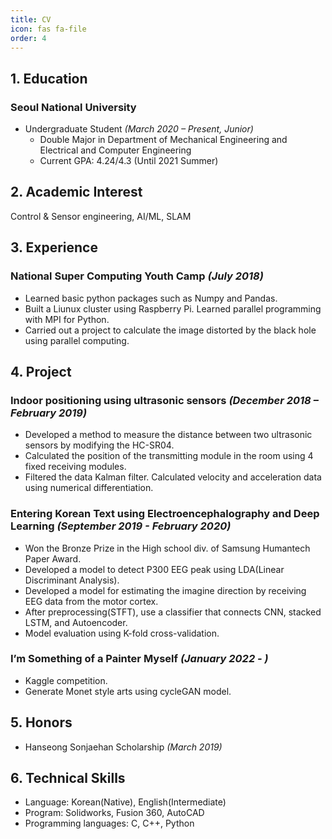 ```yaml
---
title: CV
icon: fas fa-file
order: 4
---
```


## 1. Education
### Seoul National University
- Undergraduate Student *(March 2020 – Present, Junior)*
    - Double Major in Department of Mechanical Engineering and Electrical and Computer Engineering
    - Current GPA: 4.24/4.3 (Until 2021 Summer)

## 2. Academic Interest
Control & Sensor engineering, AI/ML, SLAM

## 3. Experience
### National Super Computing Youth Camp *(July 2018)*
- Learned basic python packages such as Numpy and Pandas.
- Built a Liunux cluster using Raspberry Pi. Learned parallel programming with MPI for Python.
- Carried out a project to calculate the image distorted by the black hole using parallel computing.

## 4. Project
### Indoor positioning using ultrasonic sensors *(December 2018 – February 2019)*
- Developed a method to measure the distance between two ultrasonic sensors by modifying the HC-SR04.
- Calculated the position of the transmitting module in the room using 4 fixed receiving modules.
- Filtered the data Kalman filter. Calculated velocity and acceleration data using numerical differentiation.  

### Entering Korean Text using Electroencephalography and Deep Learning *(September 2019 - February 2020)*
- Won the Bronze Prize in the High school div. of Samsung Humantech Paper Award.
- Developed a model to detect P300 EEG peak using LDA(Linear Discriminant Analysis).
- Developed a model for estimating the imagine direction by receiving EEG data from the motor cortex.
- After preprocessing(STFT), use a classifier that connects CNN, stacked LSTM, and Autoencoder.
- Model evaluation using K-fold cross-validation.

### I’m Something of a Painter Myself *(January 2022 - )*
- Kaggle competition.
- Generate Monet style arts using cycleGAN model.

## 5. Honors
- Hanseong Sonjaehan Scholarship *(March 2019)*

## 6. Technical Skills
- Language: Korean(Native), English(Intermediate)
- Program: Solidworks, Fusion 360, AutoCAD
- Programming languages: C, C++, Python